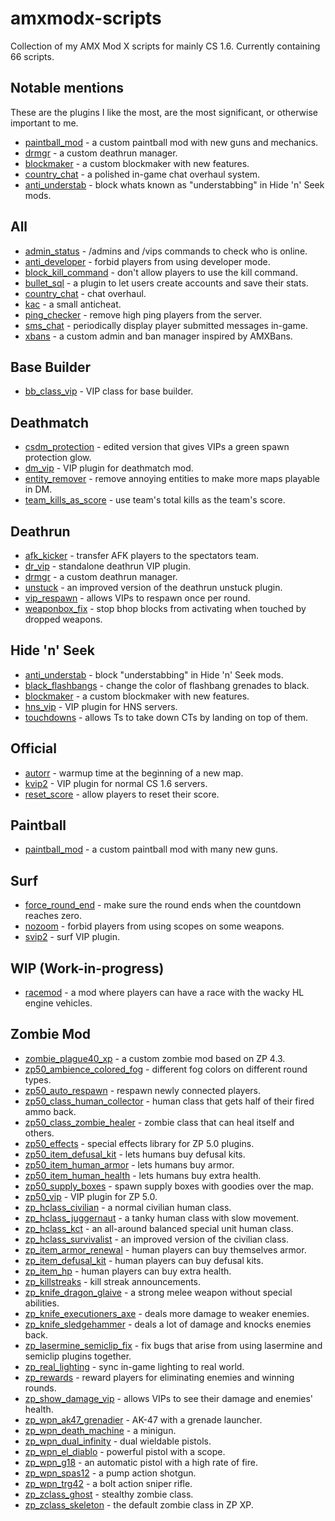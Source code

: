 # amxmodx-scripts
Collection of my AMX Mod X scripts for mainly CS 1.6. Currently containing 66 scripts.

## Notable mentions
These are the plugins I like the most, are the most significant, or otherwise important to me.
* [paintball_mod](https://github.com/FLWL/amxmodx-scripts/tree/master/paintball/paintball_mod) - a custom paintball mod with new guns and mechanics.
* [drmgr](https://github.com/FLWL/amxmodx-scripts/tree/master/deathrun/drmgr) - a custom deathrun manager.
* [blockmaker](https://github.com/FLWL/amxmodx-scripts/tree/master/hidenseek/blockmaker) - a custom blockmaker with new features.
* [country_chat](https://github.com/FLWL/amxmodx-scripts/tree/master/all/country_chat) - a polished in-game chat overhaul system.
* [anti_understab](https://github.com/FLWL/amxmodx-scripts/tree/master/hidenseek/anti_understab) - block whats known as "understabbing" in Hide 'n' Seek mods.

## All
* [admin_status](https://github.com/FLWL/amxmodx-scripts/tree/master/all/admin_status) - /admins and /vips commands to check who is online.
* [anti_developer](https://github.com/FLWL/amxmodx-scripts/tree/master/all/anti_developer) - forbid players from using developer mode.
* [block_kill_command](https://github.com/FLWL/amxmodx-scripts/tree/master/all/block_kill_command) - don't allow players to use the kill command.
* [bullet_sql](https://github.com/FLWL/amxmodx-scripts/tree/master/all/bullet_sql) - a plugin to let users create accounts and save their stats.
* [country_chat](https://github.com/FLWL/amxmodx-scripts/tree/master/all/country_chat) - chat overhaul.
* [kac](https://github.com/FLWL/amxmodx-scripts/tree/master/all/kac) - a small anticheat.
* [ping_checker](https://github.com/FLWL/amxmodx-scripts/tree/master/all/ping_checker) - remove high ping players from the server.
* [sms_chat](https://github.com/FLWL/amxmodx-scripts/tree/master/all/sms_chat) - periodically display player submitted messages in-game.
* [xbans](https://github.com/FLWL/amxmodx-scripts/tree/master/all/xbans) - a custom admin and ban manager inspired by AMXBans.

## Base Builder
* [bb_class_vip](https://github.com/FLWL/amxmodx-scripts/tree/master/basebuilder/bb_class_vip) - VIP class for base builder.

## Deathmatch
* [csdm_protection](https://github.com/FLWL/amxmodx-scripts/tree/master/deathmatch/csdm_protection) - edited version that gives VIPs a green spawn protection glow.
* [dm_vip](https://github.com/FLWL/amxmodx-scripts/tree/master/deathmatch/dm_vip) - VIP plugin for deathmatch mod.
* [entity_remover](https://github.com/FLWL/amxmodx-scripts/tree/master/deathmatch/entity_remover) - remove annoying entities to make more maps playable in DM.
* [team_kills_as_score](https://github.com/FLWL/amxmodx-scripts/tree/master/deathmatch/team_kills_as_score) - use team's total kills as the team's score.

## Deathrun
* [afk_kicker](https://github.com/FLWL/amxmodx-scripts/tree/master/deathrun/afk_kicker) - transfer AFK players to the spectators team.
* [dr_vip](https://github.com/FLWL/amxmodx-scripts/tree/master/deathrun/dr_vip) - standalone deathrun VIP plugin.
* [drmgr](https://github.com/FLWL/amxmodx-scripts/tree/master/deathrun/drmgr) - a custom deathrun manager.
* [unstuck](https://github.com/FLWL/amxmodx-scripts/tree/master/deathrun/unstuck) - an improved version of the deathrun unstuck plugin.
* [vip_respawn](https://github.com/FLWL/amxmodx-scripts/tree/master/deathrun/vip_respawn) - allows VIPs to respawn once per round.
* [weaponbox_fix](https://github.com/FLWL/amxmodx-scripts/tree/master/deathrun/weaponbox_fix) - stop bhop blocks from activating when touched by dropped weapons.

## Hide 'n' Seek
* [anti_understab](https://github.com/FLWL/amxmodx-scripts/tree/master/hidenseek/anti_understab) - block "understabbing" in Hide 'n' Seek mods.
* [black_flashbangs](https://github.com/FLWL/amxmodx-scripts/tree/master/hidenseek/black_flashbangs) - change the color of flashbang grenades to black.
* [blockmaker](https://github.com/FLWL/amxmodx-scripts/tree/master/hidenseek/blockmaker) - a custom blockmaker with new features.
* [hns_vip](https://github.com/FLWL/amxmodx-scripts/tree/master/hidenseek/hns_vip) - VIP plugin for HNS servers.
* [touchdowns](https://github.com/FLWL/amxmodx-scripts/tree/master/hidenseek/touchdowns) - allows Ts to take down CTs by landing on top of them.

## Official
* [autorr](https://github.com/FLWL/amxmodx-scripts/tree/master/official/autorr) - warmup time at the beginning of a new map.
* [kvip2](https://github.com/FLWL/amxmodx-scripts/tree/master/official/kvip2) - VIP plugin for normal CS 1.6 servers.
* [reset_score](https://github.com/FLWL/amxmodx-scripts/tree/master/official/reset_score) - allow players to reset their score.

## Paintball
* [paintball_mod](https://github.com/FLWL/amxmodx-scripts/tree/master/paintball/paintball_mod) - a custom paintball mod with many new guns.

## Surf
* [force_round_end](https://github.com/FLWL/amxmodx-scripts/tree/master/surf/force_round_end) - make sure the round ends when the countdown reaches zero.
* [nozoom](https://github.com/FLWL/amxmodx-scripts/tree/master/surf/nozoom) - forbid players from using scopes on some weapons.
* [svip2](https://github.com/FLWL/amxmodx-scripts/tree/master/surf/svip2) - surf VIP plugin.

## WIP (Work-in-progress)
* [racemod](https://github.com/FLWL/amxmodx-scripts/tree/master/wip/racemod) - a mod where players can have a race with the wacky HL engine vehicles.

## Zombie Mod
* [zombie_plague40_xp](https://github.com/FLWL/amxmodx-scripts/tree/master/zombiemod/zombie_plague40_xp) - a custom zombie mod based on ZP 4.3.
* [zp50_ambience_colored_fog](https://github.com/FLWL/amxmodx-scripts/tree/master/zombiemod/zp50_ambience_colored_fog) - different fog colors on different round types.
* [zp50_auto_respawn](https://github.com/FLWL/amxmodx-scripts/tree/master/zombiemod/zp50_auto_respawn) - respawn newly connected players.
* [zp50_class_human_collector](https://github.com/FLWL/amxmodx-scripts/tree/master/zombiemod/zp50_class_human_collector) - human class that gets half of their fired ammo back.
* [zp50_class_zombie_healer](https://github.com/FLWL/amxmodx-scripts/tree/master/zombiemod/zp50_class_zombie_healer) - zombie class that can heal itself and others.
* [zp50_effects](https://github.com/FLWL/amxmodx-scripts/tree/master/zombiemod/zp50_effects) - special effects library for ZP 5.0 plugins.
* [zp50_item_defusal_kit](https://github.com/FLWL/amxmodx-scripts/tree/master/zombiemod/zp50_item_defusal_kit) - lets humans buy defusal kits.
* [zp50_item_human_armor](https://github.com/FLWL/amxmodx-scripts/tree/master/zombiemod/zp50_item_human_armor) - lets humans buy armor.
* [zp50_item_human_health](https://github.com/FLWL/amxmodx-scripts/tree/master/zombiemod/zp50_item_human_health) - lets humans buy extra health.
* [zp50_supply_boxes](https://github.com/FLWL/amxmodx-scripts/tree/master/zombiemod/zp50_supply_boxes) - spawn supply boxes with goodies over the map.
* [zp50_vip](https://github.com/FLWL/amxmodx-scripts/tree/master/zombiemod/zp50_vip) - VIP plugin for ZP 5.0.
* [zp_hclass_civilian](https://github.com/FLWL/amxmodx-scripts/tree/master/zombiemod/zp_hclass_civilian) - a normal civilian human class.
* [zp_hclass_juggernaut](https://github.com/FLWL/amxmodx-scripts/tree/master/zombiemod/zp_hclass_juggernaut) - a tanky human class with slow movement.
* [zp_hclass_kct](https://github.com/FLWL/amxmodx-scripts/tree/master/zombiemod/zp_hclass_kct) - an all-around balanced special unit human class.
* [zp_hclass_survivalist](https://github.com/FLWL/amxmodx-scripts/tree/master/zombiemod/zp_hclass_survivalist) - an improved version of the civilian class.
* [zp_item_armor_renewal](https://github.com/FLWL/amxmodx-scripts/tree/master/zombiemod/zp_item_armor_renewal) - human players can buy themselves armor.
* [zp_item_defusal_kit](https://github.com/FLWL/amxmodx-scripts/tree/master/zombiemod/zp_item_defusal_kit) - human players can buy defusal kits.
* [zp_item_hp](https://github.com/FLWL/amxmodx-scripts/tree/master/zombiemod/zp_item_hp) - human players can buy extra health.
* [zp_killstreaks](https://github.com/FLWL/amxmodx-scripts/tree/master/zombiemod/zp_killstreaks) - kill streak announcements.
* [zp_knife_dragon_glaive](https://github.com/FLWL/amxmodx-scripts/tree/master/zombiemod/zp_knife_dragon_glaive) - a strong melee weapon without special abilities.
* [zp_knife_executioners_axe](https://github.com/FLWL/amxmodx-scripts/tree/master/zombiemod/zp_knife_executioners_axe) - deals more damage to weaker enemies.
* [zp_knife_sledgehammer](https://github.com/FLWL/amxmodx-scripts/tree/master/zombiemod/zp_knife_sledgehammer) - deals a lot of damage and knocks enemies back.
* [zp_lasermine_semiclip_fix](https://github.com/FLWL/amxmodx-scripts/tree/master/zombiemod/zp_lasermine_semiclip_fix) - fix bugs that arise from using lasermine and semiclip plugins together.
* [zp_real_lighting](https://github.com/FLWL/amxmodx-scripts/tree/master/zombiemod/zp_real_lighting) - sync in-game lighting to real world.
* [zp_rewards](https://github.com/FLWL/amxmodx-scripts/tree/master/zombiemod/zp_rewards) - reward players for eliminating enemies and winning rounds.
* [zp_show_damage_vip](https://github.com/FLWL/amxmodx-scripts/tree/master/zombiemod/zp_show_damage_vip) - allows VIPs to see their damage and enemies' health.
* [zp_wpn_ak47_grenadier](https://github.com/FLWL/amxmodx-scripts/tree/master/zombiemod/zp_wpn_ak47_grenadier) - AK-47 with a grenade launcher.
* [zp_wpn_death_machine](https://github.com/FLWL/amxmodx-scripts/tree/master/zombiemod/zp_wpn_death_machine) - a minigun.
* [zp_wpn_dual_infinity](https://github.com/FLWL/amxmodx-scripts/tree/master/zombiemod/zp_wpn_dual_infinity) - dual wieldable pistols.
* [zp_wpn_el_diablo](https://github.com/FLWL/amxmodx-scripts/tree/master/zombiemod/zp_wpn_el_diablo) - powerful pistol with a scope.
* [zp_wpn_g18](https://github.com/FLWL/amxmodx-scripts/tree/master/zombiemod/zp_wpn_g18) - an automatic pistol with a high rate of fire.
* [zp_wpn_spas12](https://github.com/FLWL/amxmodx-scripts/tree/master/zombiemod/zp_wpn_spas12) - a pump action shotgun.
* [zp_wpn_trg42](https://github.com/FLWL/amxmodx-scripts/tree/master/zombiemod/zp_wpn_trg42) - a bolt action sniper rifle.
* [zp_zclass_ghost](https://github.com/FLWL/amxmodx-scripts/tree/master/zombiemod/zp_zclass_ghost) - stealthy zombie class.
* [zp_zclass_skeleton](https://github.com/FLWL/amxmodx-scripts/tree/master/zombiemod/zp_zclass_skeleton) - the default zombie class in ZP XP.
